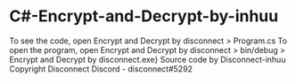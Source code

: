 # C#-Encrypt-and-Decrypt-by-inhuu
To see the code, open Encrypt and Decrypt by disconnect > Program.cs
To open the program, open Encrypt and Decrypt by disconnect > bin/debug > Encrypt and Decrypt by disconnect.exe}
Source code by Disconnect-inhuu
Copyright Disconnect
Discord - disconnect#5292
